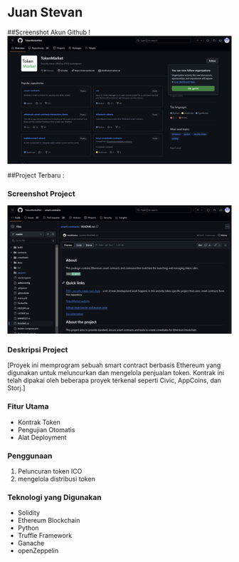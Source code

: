 # Juan Stevan
##Screenshot Akun Github
!![image](https://github.com/Stevan789/Tugas-Metastro/blob/main/Cuplikan%20layar%202024-09-25%20214645.png)


##Project Terbaru : 
### Screenshot Project
![Screenshot Project](https://github.com/Stevan789/Tugas-Metastro/blob/main/Cuplikan%20layar%202024-09-25%20215435.png)

### Deskripsi Project
[Proyek ini memprogram sebuah smart contract berbasis Ethereum yang digunakan untuk meluncurkan dan mengelola penjualan token. Kontrak ini telah dipakai oleh beberapa proyek terkenal seperti Civic, AppCoins, dan Storj.]

### Fitur Utama
- Kontrak Token
- Pengujian Otomatis
- Alat Deployment

### Penggunaan
1. Peluncuran token ICO
2. mengelola distribusi token


### Teknologi yang Digunakan
- Solidity
- Ethereum Blockchain
- Python
- Truffle Framework
- Ganache
- openZeppelin
  
